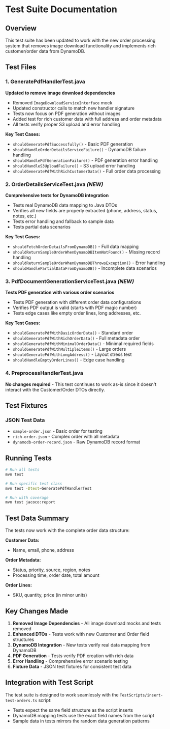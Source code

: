 # Test Suite Documentation

## Overview
This test suite has been updated to work with the new order processing system that removes image download functionality and implements rich customer/order data from DynamoDB.

## Test Files

### 1. GeneratePdfHandlerTest.java
**Updated to remove image download dependencies**
- Removed `ImageDownloadServiceInterface` mock
- Updated constructor calls to match new handler signature
- Tests now focus on PDF generation without images
- Added test for rich customer data with full address and order metadata
- All tests verify proper S3 upload and error handling

**Key Test Cases:**
- `shouldGeneratePdfSuccessfully()` - Basic PDF generation
- `shouldHandleOrderDetailsServiceFailure()` - DynamoDB failure handling
- `shouldHandlePdfGenerationFailure()` - PDF generation error handling
- `shouldHandleS3UploadFailure()` - S3 upload error handling
- `shouldGeneratePdfWithRichCustomerData()` - Full order data processing

### 2. OrderDetailsServiceTest.java *(NEW)*
**Comprehensive tests for DynamoDB integration**
- Tests real DynamoDB data mapping to Java DTOs
- Verifies all new fields are properly extracted (phone, address, status, notes, etc.)
- Tests error handling and fallback to sample data
- Tests partial data scenarios

**Key Test Cases:**
- `shouldFetchOrderDetailsFromDynamoDB()` - Full data mapping
- `shouldReturnSampleOrderWhenDynamoDBItemNotFound()` - Missing record handling
- `shouldReturnSampleOrderWhenDynamoDBThrowsException()` - Error handling
- `shouldHandlePartialDataFromDynamoDB()` - Incomplete data scenarios

### 3. PdfDocumentGenerationServiceTest.java *(NEW)*
**Tests PDF generation with various order scenarios**
- Tests PDF generation with different order data configurations
- Verifies PDF output is valid (starts with PDF magic number)
- Tests edge cases like empty order lines, long addresses, etc.

**Key Test Cases:**
- `shouldGeneratePdfWithBasicOrderData()` - Standard order
- `shouldGeneratePdfWithRichOrderData()` - Full metadata order
- `shouldGeneratePdfWithMinimalOrderData()` - Minimal required fields
- `shouldGeneratePdfWithMultipleItems()` - Large orders
- `shouldGeneratePdfWithLongAddress()` - Layout stress test
- `shouldHandleEmptyOrderLines()` - Edge case handling

### 4. PreprocessHandlerTest.java
**No changes required** - This test continues to work as-is since it doesn't interact with the Customer/Order DTOs directly.

## Test Fixtures

### JSON Test Data
- `sample-order.json` - Basic order for testing
- `rich-order.json` - Complex order with all metadata
- `dynamodb-order-record.json` - Raw DynamoDB record format

## Running Tests

```bash
# Run all tests
mvn test

# Run specific test class
mvn test -Dtest=GeneratePdfHandlerTest

# Run with coverage
mvn test jacoco:report
```

## Test Data Summary

The tests now work with the complete order data structure:

**Customer Data:**
- Name, email, phone, address

**Order Metadata:**
- Status, priority, source, region, notes
- Processing time, order date, total amount

**Order Lines:**
- SKU, quantity, price (in minor units)

## Key Changes Made

1. **Removed Image Dependencies** - All image download mocks and tests removed
2. **Enhanced DTOs** - Tests work with new Customer and Order field structures  
3. **DynamoDB Integration** - New tests verify real data mapping from DynamoDB
4. **PDF Generation** - Tests verify PDF creation with rich data
5. **Error Handling** - Comprehensive error scenario testing
6. **Fixture Data** - JSON test fixtures for consistent test data

## Integration with Test Script

The test suite is designed to work seamlessly with the `TestScripts/insert-test-orders.ts` script:
- Tests expect the same field structure as the script inserts
- DynamoDB mapping tests use the exact field names from the script
- Sample data in tests mirrors the random data generation patterns
